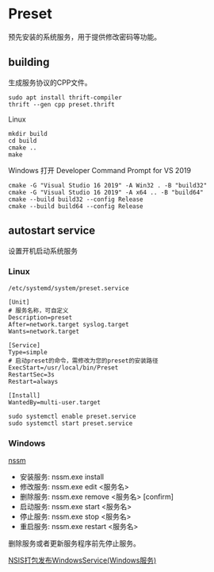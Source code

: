 # Preset

预先安装的系统服务，用于提供修改密码等功能。

## building

生成服务协议的CPP文件。

```
sudo apt install thrift-compiler
thrift --gen cpp preset.thrift
```

Linux

```
mkdir build
cd build
cmake ..
make
```

Windows 打开 Developer Command Prompt for VS 2019

```
cmake -G "Visual Studio 16 2019" -A Win32 . -B "build32"
cmake -G "Visual Studio 16 2019" -A x64 .. -B "build64"
cmake --build build32 --config Release
cmake --build build64 --config Release
```

## autostart service

设置开机启动系统服务

### Linux

`/etc/systemd/system/preset.service`

```
[Unit]
# 服务名称，可自定义
Description=preset
After=network.target syslog.target
Wants=network.target

[Service]
Type=simple
# 启动preset的命令，需修改为您的preset的安装路径
ExecStart=/usr/local/bin/Preset
RestartSec=3s
Restart=always

[Install]
WantedBy=multi-user.target
```

```
sudo systemctl enable preset.service
sudo systemctl start preset.service
```

### Windows

[nssm](https://nssm.cc/download)

- 安装服务: nssm.exe install
- 修改服务: nssm.exe edit <服务名>
- 删除服务: nssm.exe remove <服务名> [confirm]
- 启动服务: nssm.exe start <服务名>
- 停止服务: nssm.exe stop <服务名>
- 重启服务: nssm.exe restart <服务名>

删除服务或者更新服务程序前先停止服务。

[NSIS打包发布WindowsService(Windows服务)](https://www.cnblogs.com/lv-jinliang/articles/15748044.html)
